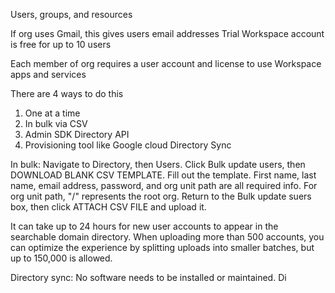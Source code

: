 Users, groups, and resources

If org uses Gmail, this gives users email addresses
Trial Workspace account is free for up to 10 users

Each member of org requires a user account and license to use Workspace apps and services

There are 4 ways to do this
1. One at a time
2.  In bulk via CSV
3. Admin SDK Directory API
4. Provisioning tool like Google cloud Directory Sync

In bulk: 
Navigate to Directory, then Users. Click Bulk update users, then DOWNLOAD BLANK CSV TEMPLATE. Fill out the template. First name, last name, email address, password, and org unit path are all required info. For org unit path, "/" represents the root org. Return to the Bulk update suers box, then click ATTACH CSV FILE and upload it.

It can take up to 24 hours for new user accounts to appear in the searchable domain directory. When uploading more than 500 accounts, you can optimize the experience by splitting uploads into smaller batches, but up to 150,000 is allowed.

Directory sync:
No software needs to be installed or maintained. Di